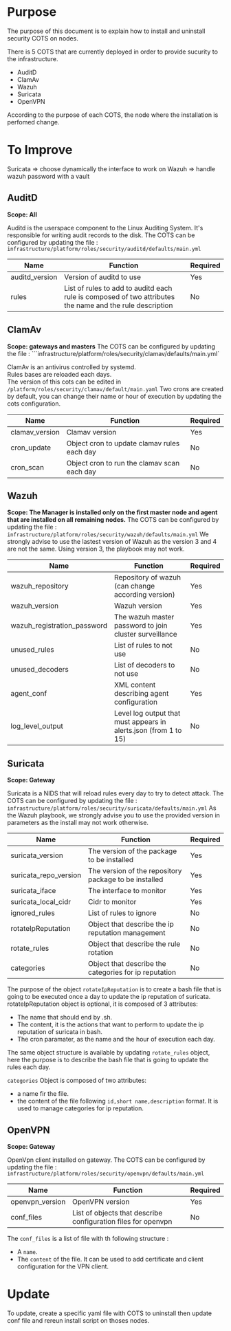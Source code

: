 # Purpose
The purpose of this document is to explain how to install and uninstall 
security COTS on nodes.

There is 5 COTS that are currently deployed in order to provide sucurity to the 
infrastructure. 

- AuditD
- ClamAv
- Wazuh
- Suricata
- OpenVPN

According to the purpose of each COTS, the node where the installation is perfomed change.

# To Improve
Suricata => choose dynamically the interface to work on 
Wazuh => handle wazuh password with a vault 

## AuditD
**Scope: All**

Auditd is the userspace component to the Linux Auditing System. It's responsible for writing audit records to the disk.
The COTS can be configured by updating the file : ```infrastructure/platform/roles/security/auditd/defaults/main.yml```

| Name | Function | Required |
|------|----------|----------|
|  auditd_version    |    Version of auditd to use      |   Yes   |
|  rules   |   List of rules to add to auditd each rule is composed of two attributes the name and the rule description      |     No     |


## ClamAv
**Scope: gateways and masters**
The COTS can be configured by updating the file : ```infrastructure/platform/roles/security/clamav/defaults/main.yml`

ClamAv is an antivirus controlled by systemd.  
Rules bases are reloaded each days.  
The version of this cots can be edited in ```/platform/roles/security/clamav/default/main.yaml```
Two crons are created by default, you can change their name or hour of execution by updating the cots configuration.

| Name | Function | Required |
|------|----------|----------|
|  clamav_version   | Clamav version  |    Yes      |     
|  cron_update |  Object cron to update clamav rules each day | No  |
|  cron_scan |  Object cron to run the clamav scan each day | No  |

## Wazuh
**Scope: The Manager is installed only on the first master node and agent that are installed on all remaining nodes.** 
The COTS can be configured by updating the file : ```infrastructure/platform/roles/security/wazuh/defaults/main.yml```
We strongly advise to use the lastest version of Wazuh as the version 3 and 4 are not the same. Using version 3, the playbook may not work.

| Name | Function | Required |
|------|----------|----------|
| wazuh_repository    |    Repository of wazuh (can change according version)     |   Yes   |
| wazuh_version   | Wazuh version  |    Yes      |     
| wazuh_registration_password  |  The wazuh master password to join cluster surveillance  |  Yes |
| unused_rules  |  List of rules to not use  |  No |
| unused_decoders  |  List of decoders to not use  |  No |
| agent_conf  |  XML content describing agent configuration  |  Yes |
| log_level_output  |  Level log output that must appears in alerts.json (from 1 to 15)  |  No |


## Suricata
**Scope: Gateway**

Suricata is a NIDS that will reload rules every day to try to detect attack. 
The COTS can be configured by updating the file : ```infrastructure/platform/roles/security/suricata/defaults/main.yml```
As the Wazuh playbook, we strongly advise you to use the provided version in parameters as the install may not work otherwise.

| Name | Function | Required |
|------|----------|----------|
| suricata_version    |  The version of the package to be installed  |   Yes   |
| suricata_repo_version   | The version of the repository package to be installed  |    Yes      |     
| suricata_iface  |  The interface to monitor  |  Yes |
| suricata_local_cidr  |  Cidr to monitor  |  Yes |
| ignored_rules  |  List of rules to ignore  |  No |
| rotateIpReputation  |  Object that describe the ip reputation management  |  No |
| rotate_rules  |  Object that describe the rule rotation  |  No |
| categories | Object that describe the categories for ip reputation | No |

The purpose of the object `rotateIpReputation` is to create a bash file that is going to be executed once a day to update the ip reputation of suricata.
rotateIpReputation object is optional, it is composed of 3 attributes:
- The name that should end by .sh.
- The content, it is the actions that want to perform to update the ip reputation of suricata in bash.
- The cron paramater, as the name and the hour of execution each day.

The same object structure is available by updating `rotate_rules` object, here the purpose is to describe the bash file that is going to update the rules each day.

`categories` Object is composed of two attributes: 
- a name fir the file.
- the content of the file following `id,short name,description` format. 
It is used to manage categories for ip reputation. 

## OpenVPN 
**Scope: Gateway**

OpenVpn client installed on gateway.
The COTS can be configured by updating the file : ```infrastructure/platform/roles/security/openvpn/defaults/main.yml```

| Name | Function | Required |
|------|----------|----------|
| openvpn_version    |   OpenVPN version     |   Yes   |
| conf_files   | List of objects that describe configuration files for openvpn  |    No      |     

The `conf_files` is a list of file with th following structure : 
- A `name`.
- The `content` of the file. 
It can be used to add certificate and client configuration for the VPN client.

# Update
To update, create a specific yaml file with COTS to uninstall
then update conf file and rereun install script on thoses nodes. 
